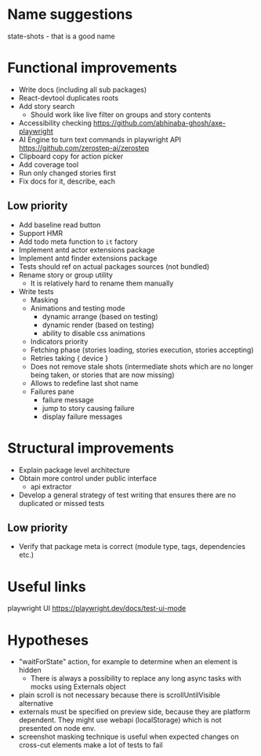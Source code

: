 # Name suggestions

state-shots - that is a good name

# Functional improvements

* Write docs (including all sub packages)
* React-devtool duplicates roots
* Add story search
    * Should work like live filter on groups and story contents
* Accessibility checking https://github.com/abhinaba-ghosh/axe-playwright
* AI Engine to turn text commands in playwright API https://github.com/zerostep-ai/zerostep
* Clipboard copy for action picker
* Add coverage tool
* Run only changed stories first
* Fix docs for it, describe, each

## Low priority

* Add baseline read button
* Support HMR
* Add todo meta function to `it` factory
* Implement antd actor extensions package
* Implement antd finder extensions package
* Tests should ref on actual packages sources (not bundled)
* Rename story or group utility
    * It is relatively hard to rename them manually
* Write tests
    * Masking
    * Animations and testing mode
        * dynamic arrange (based on testing)
        * dynamic render (based on testing)
        * ability to disable css animations
    * Indicators priority
    * Fetching phase (stories loading, stories execution, stories accepting)
    * Retries taking { device }
    * Does not remove stale shots (intermediate shots which are no longer being taken, or stories that are now missing)
    * Allows to redefine last shot name
    * Failures pane
        * failure message
        * jump to story causing failure
        * display failure messages

# Structural improvements

* Explain package level architecture
* Obtain more control under public interface
    * api extractor
* Develop a general strategy of test writing that ensures there are no duplicated or missed tests

## Low priority

* Verify that package meta is correct (module type, tags, dependencies etc.)

# Useful links

playwright UI https://playwright.dev/docs/test-ui-mode

# Hypotheses

* "waitForState" action, for example to determine when an element is hidden
    * There is always a possibility to replace any long async tasks with mocks using Externals object
* plain scroll is not necessary because there is scrollUntilVisible alternative
* externals must be specified on preview side, because they are platform dependent.
  They might use webapi (localStorage) which is not presented on node env.
* screenshot masking technique is useful when expected changes on cross-cut elements make a lot of tests to fail
